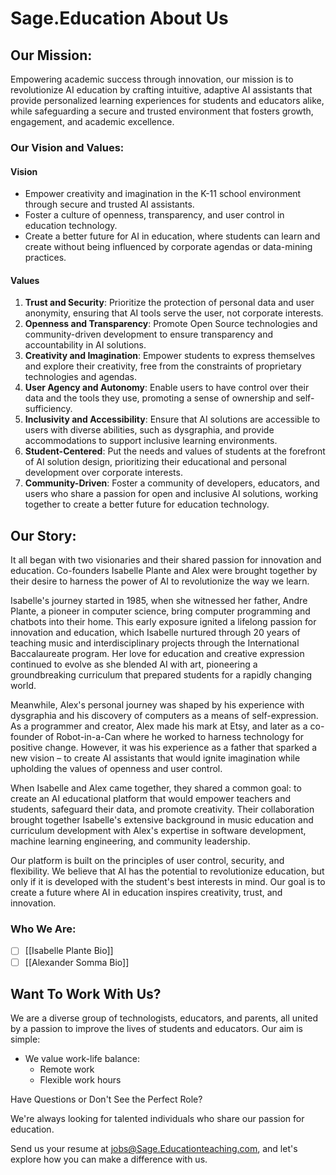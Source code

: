 # Sage.Education About Us

## Our Mission: 

Empowering academic success through innovation, our mission is to revolutionize AI education by crafting intuitive, adaptive AI assistants that provide personalized learning experiences for students and educators alike, while safeguarding a secure and trusted environment that fosters growth, engagement, and academic excellence.

### Our Vision and Values:

#### **Vision**

* Empower creativity and imagination in the K-11 school environment through secure and trusted AI assistants.
* Foster a culture of openness, transparency, and user control in education technology.
* Create a better future for AI in education, where students can learn and create without being influenced by corporate agendas or data-mining practices.

#### **Values**

1. **Trust and Security**: Prioritize the protection of personal data and user anonymity, ensuring that AI tools serve the user, not corporate interests.
2. **Openness and Transparency**: Promote Open Source technologies and community-driven development to ensure transparency and accountability in AI solutions.
3. **Creativity and Imagination**: Empower students to express themselves and explore their creativity, free from the constraints of proprietary technologies and agendas.
4. **User Agency and Autonomy**: Enable users to have control over their data and the tools they use, promoting a sense of ownership and self-sufficiency.
5. **Inclusivity and Accessibility**: Ensure that AI solutions are accessible to users with diverse abilities, such as dysgraphia, and provide accommodations to support inclusive learning environments.
6. **Student-Centered**: Put the needs and values of students at the forefront of AI solution design, prioritizing their educational and personal development over corporate interests.
7. **Community-Driven**: Foster a community of developers, educators, and users who share a passion for open and inclusive AI solutions, working together to create a better future for education technology.


## Our Story:

It all began with two visionaries and their shared passion for innovation and education. Co-founders Isabelle Plante and Alex were brought together by their desire to harness the power of AI to revolutionize the way we learn.

Isabelle's journey started in 1985, when she witnessed her father, Andre Plante, a pioneer in computer science, bring computer programming and chatbots into their home. This early exposure ignited a lifelong passion for innovation and education, which Isabelle nurtured through 20 years of teaching music and interdisciplinary projects through the International Baccalaureate program. Her love for education and creative expression continued to evolve as she blended AI with art, pioneering a groundbreaking curriculum that prepared students for a rapidly changing world.

Meanwhile, Alex's personal journey was shaped by his experience with dysgraphia and his discovery of computers as a means of self-expression. As a programmer and creator, Alex made his mark at Etsy, and later as a co-founder of Robot-in-a-Can where he worked to harness technology for positive change. However, it was his experience as a father that sparked a new vision – to create AI assistants that would ignite imagination while upholding the values of openness and user control.

When Isabelle and Alex came together, they shared a common goal: to create an AI educational platform that would empower teachers and students, safeguard their data, and promote creativity. Their collaboration brought together Isabelle's extensive background in music education and curriculum development with Alex's expertise in software development, machine learning engineering, and community leadership.

Our platform is built on the principles of user control, security, and flexibility. We believe that AI has the potential to revolutionize education, but only if it is developed with the student's best interests in mind. Our goal is to create a future where AI in education inspires creativity, trust, and innovation.

### Who We Are:

- [ ] [[Isabelle Plante Bio]]
- [ ] [[Alexander Somma Bio]]

## Want To Work With Us? 

We are a diverse group of technologists, educators, and parents, all united by a passion to improve the lives of students and educators. Our aim is simple:

- We value work-life balance: 
	- Remote work
	- Flexible work hours

Have Questions or Don't See the Perfect Role?

We're always looking for talented individuals who share our passion for education.

Send us your resume at [jobs@Sage.Educationteaching.com](mailto:jobs@Sage.Education.com), and let's explore how you can make a difference with us.
